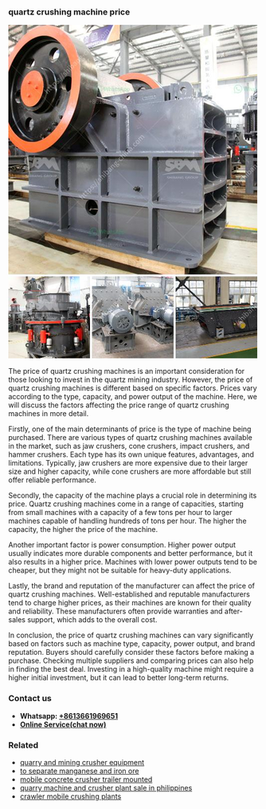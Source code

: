 <h3>quartz crushing machine price</h3><img src='1703042372.jpg' alt=''><p>The price of quartz crushing machines is an important consideration for those looking to invest in the quartz mining industry. However, the price of quartz crushing machines is different based on specific factors. Prices vary according to the type, capacity, and power output of the machine. Here, we will discuss the factors affecting the price range of quartz crushing machines in more detail.</p><p>Firstly, one of the main determinants of price is the type of machine being purchased. There are various types of quartz crushing machines available in the market, such as jaw crushers, cone crushers, impact crushers, and hammer crushers. Each type has its own unique features, advantages, and limitations. Typically, jaw crushers are more expensive due to their larger size and higher capacity, while cone crushers are more affordable but still offer reliable performance.</p><p>Secondly, the capacity of the machine plays a crucial role in determining its price. Quartz crushing machines come in a range of capacities, starting from small machines with a capacity of a few tons per hour to larger machines capable of handling hundreds of tons per hour. The higher the capacity, the higher the price of the machine.</p><p>Another important factor is power consumption. Higher power output usually indicates more durable components and better performance, but it also results in a higher price. Machines with lower power outputs tend to be cheaper, but they might not be suitable for heavy-duty applications.</p><p>Lastly, the brand and reputation of the manufacturer can affect the price of quartz crushing machines. Well-established and reputable manufacturers tend to charge higher prices, as their machines are known for their quality and reliability. These manufacturers often provide warranties and after-sales support, which adds to the overall cost.</p><p>In conclusion, the price of quartz crushing machines can vary significantly based on factors such as machine type, capacity, power output, and brand reputation. Buyers should carefully consider these factors before making a purchase. Checking multiple suppliers and comparing prices can also help in finding the best deal. Investing in a high-quality machine might require a higher initial investment, but it can lead to better long-term returns.</p><h3>Contact us</h3><ul><li><strong>Whatsapp:&nbsp;<a href="https://wa.me/8613661969651">+8613661969651</a></strong></li><li><a href="https://swt.shibang-china.com/?git&amp;zhl&amp;quartz crushing machine price"><strong>Online Service(chat now)</strong></a></li></ul><h3>Related</h3><ul><li><a href='quarry and mining crusher equipment.md'>quarry and mining crusher equipment</a></li><li><a href='to separate manganese and iron ore.md'>to separate manganese and iron ore</a></li><li><a href='mobile concrete crusher trailer mounted.md'>mobile concrete crusher trailer mounted</a></li><li><a href='quarry machine and crusher plant sale in philippines.md'>quarry machine and crusher plant sale in philippines</a></li><li><a href='crawler mobile crushing plants.md'>crawler mobile crushing plants</a></li></ul>
